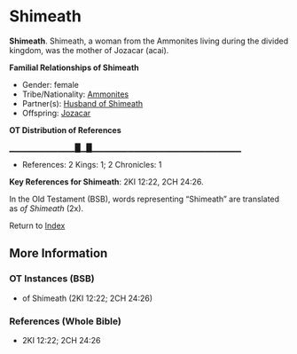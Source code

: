 # Shimeath
**Shimeath**. 
Shimeath, a woman from the Ammonites living during the divided kingdom, was the mother of Jozacar (acai). 




**Familial Relationships of Shimeath**


* Gender: female
* Tribe/Nationality: [Ammonites](../../../groups/md/acai/Ammon.md)
* Partner(s): [Husband of Shimeath](HusbandOfShimeath.md)
* Offspring: [Jozacar](Jozacar.md)


**OT Distribution of References**

▁▁▁▁▁▁▁▁▁▁▁█▁█▁▁▁▁▁▁▁▁▁▁▁▁▁▁▁▁▁▁▁▁▁▁▁▁▁
* References: 2 Kings: 1; 2 Chronicles: 1



**Key References for Shimeath**: 
2KI 12:22, 2CH 24:26. 


In the Old Testament (BSB), words representing “Shimeath” are translated as 
*of Shimeath* (2x). 




Return to [Index](00-Index.md)

## More Information

### OT Instances (BSB)

* of Shimeath (2KI 12:22; 2CH 24:26)



### References (Whole Bible)

* 2KI 12:22; 2CH 24:26



